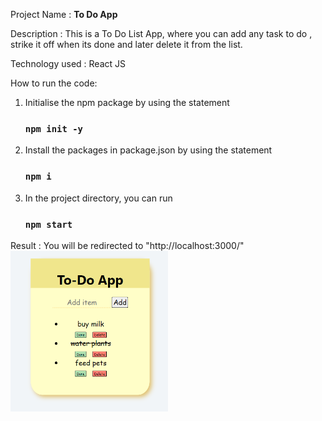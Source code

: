Project Name : <b>To Do App</b>

Description : This is a To Do List App, where you can add any task to do , strike it off when its done and later delete it from the list. 

Technology used : React JS

How to run the code:
<ol>
  <li>Initialise the npm package by using the statement 
    
### `npm init -y`

</li>
  <li>Install the packages in package.json by using the statement </li>

### `npm i`
  <li>In the project directory, you can run </li>

### `npm start`

</ol>

Result :  You will be redirected to "http://localhost:3000/"
<br>
<img src="./public/images/ToDo_1.png" width=50% height=50%>

